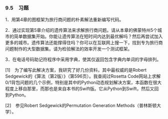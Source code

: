### 9.5　习题

1．用第4章的图框架为旅行商问题的朴素解法重新编写代码。

2．通过实现第5章介绍的遗传算法来求解旅行商问题。请从本章的佛蒙特州5个城市的简单数据集开始。你能让遗传算法在短时间内达到最优解吗？然后再尝试加入更多的城市。遗传算法还能撑得住吗？你可以在互联网上搜一下，找到专为旅行商问题制作的大型数据集。请为检验解法的效率开发一个测试框架。

3．在电话号码助记符程序中采用字典，使其仅返回包含字典内单词的字母排列。

[1]　为了编写此解决方案，我研究了好几份资料，其中最权威的是Robert Sedgewick的《算法（第2版）》（第596页）。我查阅过Rosetta Code网站上求解0/1背包问题的几个示例，特别是其中的Python动态规划解决方案，本函数在很大程度上移自那里，而那也是来自本书的Swift版。它从Python到Swift，然后又回到Python。

[2]　参见Robert Sedgewick的Permutation Generation Methods（普林斯顿大学）。



